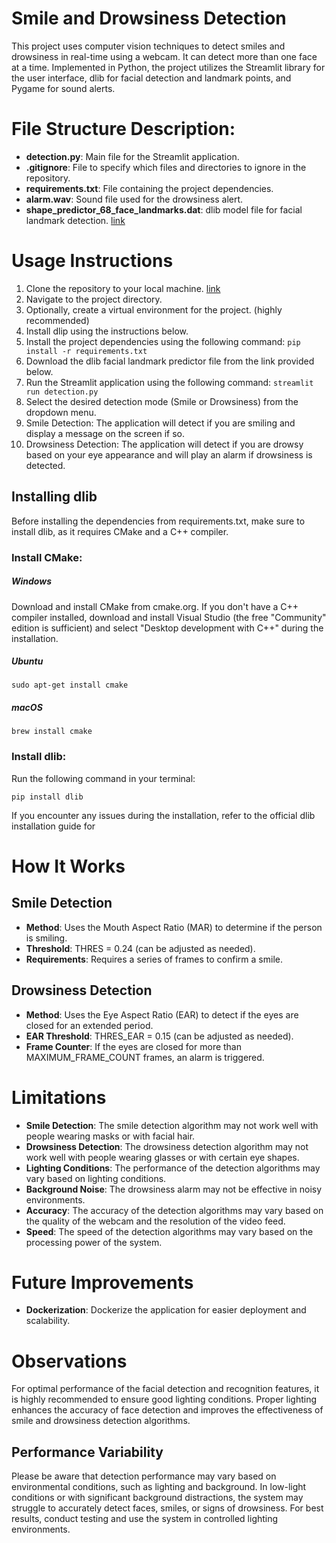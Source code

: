 # Smile and Drowsiness Detection

This project uses computer vision techniques to detect smiles and drowsiness in real-time using a webcam. 
It can detect more than one face at a time. Implemented in Python, the project utilizes the Streamlit library for 
the user interface, dlib for facial detection and landmark points, and Pygame for sound alerts.

# File Structure Description:
- **detection.py**: Main file for the Streamlit application.
- **.gitignore**: File to specify which files and directories to ignore in the repository.
- **requirements.txt**: File containing the project dependencies.
- **alarm.wav**: Sound file used for the drowsiness alert.
- **shape_predictor_68_face_landmarks.dat**: dlib model file for facial landmark detection. [link](https://github.com/italojs/facial-landmarks-recognition/blob/master/shape_predictor_68_face_landmarks.dat)

# Usage Instructions
1. Clone the repository to your local machine. [link](https://github.com/sgomezp/smiles-drowsiness-detector.git)
2. Navigate to the project directory.
3. Optionally, create a virtual environment for the project. (highly recommended)
4. Install dlip using the instructions below.
5. Install the project dependencies using the following command:
   `pip install -r requirements.txt`
6. Download the dlib facial landmark predictor file from the link provided below.
7. Run the Streamlit application using the following command:
   `streamlit run detection.py`
8. Select the desired detection mode (Smile or Drowsiness) from the dropdown menu.
9. Smile Detection: The application will detect if you are smiling and display a message on the screen if so.
10. Drowsiness Detection: The application will detect if you are drowsy based on your eye appearance and will play an alarm if drowsiness is detected.


## Installing dlib
Before installing the dependencies from requirements.txt, make sure to install dlib, as it requires 
CMake and a C++ compiler.

### Install CMake:

##### Windows

Download and install CMake from cmake.org.
If you don't have a C++ compiler installed, download and install Visual Studio (the free "Community" edition is 
sufficient) and select "Desktop development with C++" during the installation.

##### Ubuntu 
`sudo apt-get install cmake`

##### macOS
`brew install cmake`

### Install dlib:

Run the following command in your terminal:

`pip install dlib`

If you encounter any issues during the installation, refer to the official dlib installation guide for

# How It Works

## Smile Detection
- **Method**: Uses the Mouth Aspect Ratio (MAR) to determine if the person is smiling.
- **Threshold**: THRES = 0.24 (can be adjusted as needed).
- **Requirements**: Requires a series of frames to confirm a smile.
## Drowsiness Detection
- **Method**: Uses the Eye Aspect Ratio (EAR) to detect if the eyes are closed for an extended period.
- **EAR Threshold**: THRES_EAR = 0.15 (can be adjusted as needed).
- **Frame Counter**: If the eyes are closed for more than MAXIMUM_FRAME_COUNT frames, an alarm is triggered.

# Limitations
- **Smile Detection**: The smile detection algorithm may not work well with people wearing masks or with facial hair.
- **Drowsiness Detection**: The drowsiness detection algorithm may not work well with people wearing glasses or with certain eye shapes.
- **Lighting Conditions**: The performance of the detection algorithms may vary based on lighting conditions.
- **Background Noise**: The drowsiness alarm may not be effective in noisy environments.
- **Accuracy**: The accuracy of the detection algorithms may vary based on the quality of the webcam and the resolution of the video feed.
- **Speed**: The speed of the detection algorithms may vary based on the processing power of the system.


# Future Improvements
- **Dockerization**: Dockerize the application for easier deployment and scalability.

# Observations
For optimal performance of the facial detection and recognition features, it is highly recommended
to ensure good lighting conditions. Proper lighting enhances the accuracy of face detection and 
improves the effectiveness of smile and drowsiness detection algorithms.

## Performance Variability
Please be aware that detection performance may vary based on environmental conditions, such as lighting 
and background. In low-light conditions or with significant background distractions, the system 
may struggle to accurately detect faces, smiles, or signs of drowsiness. For best results, 
conduct testing and use the system in controlled lighting environments.

